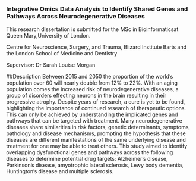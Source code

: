 ### Integrative Omics Data Analysis to Identify Shared Genes and Pathways Across Neurodegenerative Diseases


This research dissertation is submitted for the MSc in Bioinformaticsat Queen Mary,University of London.

Centre for Neuroscience, Surgery, and Trauma, Blizard Institute
Barts and the London School of Medicine and Dentistry

Supervisor: Dr Sarah Louise Morgan

##Description
Between 2015 and 2050 the proportion of the world’s population over 60 will
nearly double from 12% to 22%. With an aging population comes the increased risk of
neurodegenerative diseases, a group of disorders effecting neurons in the brain resulting in
their progressive atrophy. Despite years of research, a cure is yet to be found, highlighting the
importance of continued research of therapeutic options. This can only be achieved by
understanding the implicated genes and pathways that can be targeted with treatment. Many
neurodegenerative diseases share similarities in risk factors, genetic determinants, symptoms,
pathology and disease mechanisms, prompting the hypothesis that these diseases are different
manifestations of the same underlying disease and treatment for one may be able to treat
others.
This study aimed to identify overlapping dysfunctional genes and pathways across the
following diseases to determine potential drug targets: Alzheimer’s disease, Parkinson’s
disease, amyotrophic lateral sclerosis, Lewy body dementia, Huntington’s disease and
multiple sclerosis.
